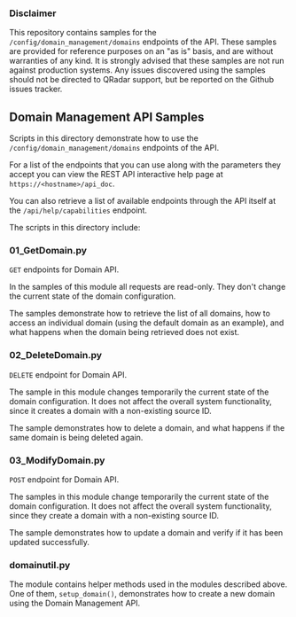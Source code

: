 ### Disclaimer

This repository contains samples for the `/config/domain_management/domains`
endpoints of the API. These samples are provided for reference purposes on an
"as is" basis, and are without warranties of any kind. It is strongly advised
that these samples are not run against production systems. Any issues
discovered using the samples should not be directed to QRadar support, but be
reported on the Github issues tracker.

## Domain Management API Samples

Scripts in this directory demonstrate how to use
the `/config/domain_management/domains` endpoints of the API.

For a list of the endpoints that you can use along with the parameters
they accept you can view the REST API interactive help page at
`https://<hostname>/api_doc`.

You can also retrieve a list of available endpoints through the API itself
at the `/api/help/capabilities` endpoint.

The scripts in this directory include:

### 01\_GetDomain.py

`GET` endpoints for Domain API.

In the samples of this module all requests are read-only. They don't change the
current state of the domain configuration.

The samples demonstrate how to retrieve the list of all domains, how to access
an individual domain (using the default domain as an example), and what happens
when the domain being retrieved does not exist.

### 02\_DeleteDomain.py

`DELETE` endpoint for Domain API.

The sample in this module changes temporarily the current state of the domain
configuration. It does not affect the overall system functionality, since it
creates a domain with a non-existing source ID.

The sample demonstrates how to delete a domain, and what happens if the same
domain is being deleted again.

### 03\_ModifyDomain.py

`POST` endpoint for Domain API.

The samples in this module change temporarily the current state of the domain
configuration. It does not affect the overall system functionality, since they
create a domain with a non-existing source ID.

The sample demonstrates how to update a domain and verify if it has been
updated successfully.

### domainutil.py

The module contains helper methods used in the modules described above. One of
them, `setup_domain()`, demonstrates how to create a new domain using the
Domain Management API.
